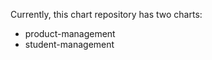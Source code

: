 Currently, this chart repository has two charts:
<ul>
    <li>product-management</li>
    <li>student-management</li>
</ul> 
